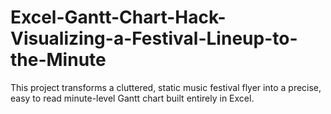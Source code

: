 # Excel-Gantt-Chart-Hack-Visualizing-a-Festival-Lineup-to-the-Minute
This project transforms a cluttered, static music festival flyer into a precise, easy to read minute-level Gantt chart built entirely in Excel.
